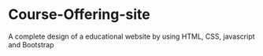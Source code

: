 # Course-Offering-site
A complete design of a educational website by using HTML, CSS, javascript and Bootstrap
